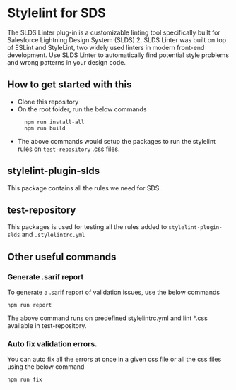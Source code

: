 # Stylelint for SDS

The SLDS Linter plug-in is a customizable linting tool specifically built for Salesforce Lightning Design System (SLDS) 2. SLDS Linter was built on top of ESLint and StyleLint, two widely used linters in modern front-end development. Use SLDS Linter to automatically find potential style problems and wrong patterns in your design code.

## How to get started with this

- Clone this repository
- On the root folder, run the below commands
  ```
    npm run install-all
    npm run build
  ```
- The above commands would setup the packages to run the stylelint rules on `test-repository` .css files.

## stylelint-plugin-slds

This package contains all the rules we need for SDS.

## test-repository

This packages is used for testing all the rules added to `stylelint-plugin-slds` and `.stylelintrc.yml`

## Other useful commands

### Generate .sarif report

To generate a .sarif report of validation issues, use the below commands

```
npm run report
```

The above command runs on predefined stylelintrc.yml and lint *.css available in test-repository.

### Auto fix validation errors.

You can auto fix all the errors at once in a given css file or all the css files using the below command

```
npm run fix
```
